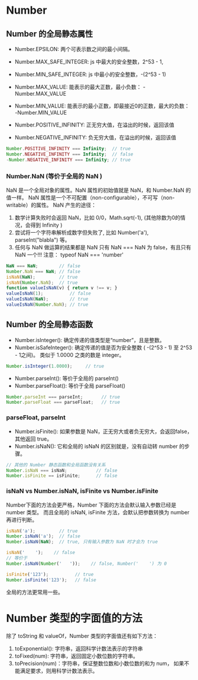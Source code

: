# Number
## Number 的全局静态属性
* Number.EPSILON: 两个可表示数之间的最小间隔。
* Number.MAX_SAFE_INTEGER: js 中最大的安全整数，2^53 - 1, 
* Number.MIN_SAFE_INTEGER: js 中最小的安全整数，-(2^53 - 1)
* Number.MAX_VALUE: 能表示的最大正数，最小负数： -Number.MAX_VALUE
* Number.MIN_VALUE: 能表示的最小正数，即最接近0的正数，最大的负数： -Number.MIN_VALUE

* Number.POSITIVE_INFINITY: 正无穷大值，在溢出的时候，返回该值
* Number.NEGATIVE_INFINITY: 负无穷大值，在溢出的时候，返回该值
```js
Number.POSITIVE_INFINITY === Infinity;  // true
Number.NEGATIVE_INFINITY === Infinity;  // false
-Number.NEGATIVE_INFINITY === Infinity; // true
```

### Number.NaN (等价于全局的 NaN )
NaN 是一个全局对象的属性。NaN 属性的初始值就是 NaN，和 Number.NaN 的值一样。 
NaN 属性是一个不可配置（non-configurable），不可写（non-writable）的属性。
NaN 产生的途径：
1. 数学计算失败时会返回 NaN，比如 0/0，Math.sqrt(-1), (其他除数为0的情况，会得到 Infinity )
2. 尝试将一个字符串解析成数字但失败了, 比如 Number('a'), parseInt("blabla") 等。
3. 任何与 NaN 做运算的结果都是 NaN
只有 NaN === NaN 为 false，有且只有 NaN 一个!!!
注意： typeof NaN === 'number'
```js
NaN === NaN;        // false
Number.NaN === NaN; // false
isNaN(NaN);         // true
isNaN(Number.NaN);  // true
function valueIsNaN(v) { return v !== v; }
valueIsNaN(1);          // false
valueIsNaN(NaN);        // true
valueIsNaN(Number.NaN); // true
```

## Number 的全局静态函数
* Number.isInteger(): 确定传递的值类型是“number”，且是整数。
* Number.isSafeInteger(): 确定传递的值是否为安全整数 ( -(2^53 - 1) 至 2^53 - 1之间)。
类似于 1.0000 之类的数是 integer。
```js
Number.isInteger(1.0000);     // true
```

* Number.parseInt(): 等价于全局的 parseInt()
* Number.parseFloat(): 等价于全局 parseFloat()
```js
Number.parseInt === parseInt;       // true
Number.parseFloat === parseFloat;   // true
```
### parseFloat, parseInt


* Number.isFinite(): 如果参数是 NaN，正无穷大或者负无穷大，会返回false，其他返回 true。
* Number.isNaN(): 它和全局的 isNaN 的区别就是，没有自动转 number 的步骤。
```js
// 其他的 Number 静态函数和全局函数没有关系
Number.isNaN === isNaN;           // false
Number.isFinite == isFinite;      // false
```
### isNaN vs Number.isNaN, isFinite vs Number.isFinite
Number下面的方法会更严格，Number 下面的方法会默认输入参数已经是 number 类型。
而且全局的 isNaN, isFinite 方法，会默认把参数转换为 number 再进行判断。
```js
isNaN('a');         // true
Number.isNaN('a');  // false
Number.isNaN(NaN);  // true, 只有输入参数为 NaN 时才会为 true

isNaN('    ');    // false
// 等价于
Number.isNaN(Number('   '));    // false, Number('    ') 为 0

isFinite('123');          // true
Number.isFinite('123');   // false
```
全局的方法更常用一些。

# Number 类型的字面值的方法
除了 toString 和 valueOf，Number 类型的字面值还有如下方法：
1. toExponential(): 字符串，返回科学计数法表示的字符串
2. toFixed(num): 字符串，返回固定小数位数的字符串。
3. toPrecision(num)：字符串，保证整数位数和小数位数的和为 num， 如果不能满足要求，则用科学计数法表示。
